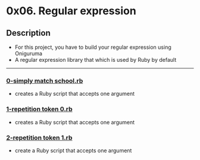 # 0x06. Regular expression

## Description

 * For this project, you have to build your regular expression using Oniguruma
 * A regular expression library that which is used by Ruby by default
---

### [0-simply match school.rb]()
 * creates a Ruby script that accepts one argument
### [1-repetition token 0.rb]()
 * creates a Ruby script that accepts one argument
### [2-repetition token 1.rb]()
 * create a Ruby script that accepts one argument
